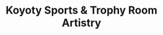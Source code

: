 ---
title: "Koyoty Sports & Trophy Room Artistry"
url: /saratoga/koyoty-sports-and-trophy-room-artistry/
shop: outdoor
---